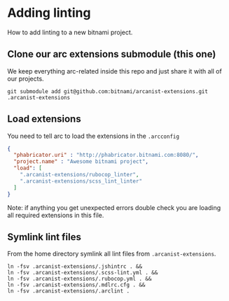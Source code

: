# Adding linting

How to add linting to a new bitnami project.

## Clone our arc extensions submodule (this one)

We keep everything arc-related inside this repo and just
share it with all of our projects.

```shell
git submodule add git@github.com:bitnami/arcanist-extensions.git .arcanist-extensions
```

## Load extensions

You need to tell arc to load the extensions in the `.arcconfig`

```json
{
  "phabricator.uri" : "http://phabricator.bitnami.com:8080/",
  "project.name" : "Awesome bitnami project",
  "load": [
    ".arcanist-extensions/rubocop_linter",
    ".arcanist-extensions/scss_lint_linter"
  ]
}
```

Note: if anything you get unexpected errors double check you
are loading all required extensions in this file.

## Symlink lint files

From the home directory symlink all lint files from `.arcanist-extensions`.

```shell
ln -fsv .arcanist-extensions/.jshintrc . &&
ln -fsv .arcanist-extensions/.scss-lint.yml . &&
ln -fsv .arcanist-extensions/.rubocop.yml . &&
ln -fsv .arcanist-extensions/.mdlrc.cfg . &&
ln -fsv .arcanist-extensions/.arclint .
```

